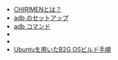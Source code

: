 - [CHIRIMENとは？](ja/what_is_chirimen.md)
- [adb のセットアップ](ja/setup-adb.md)
- [adb コマンド](ja/)
- [](ja/)
- [](ja/)
- [Ubuntuを用いたB2G OSビルド手順](ja/ubuntu1604.md)

